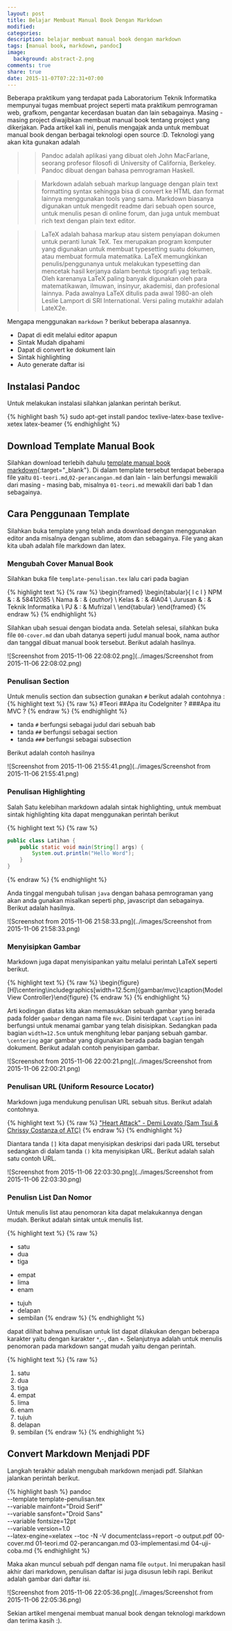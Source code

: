 ```yaml
---
layout: post
title: Belajar Membuat Manual Book Dengan Markdown
modified:
categories: 
description: belajar membuat manual book dengan markdown
tags: [manual book, markdown, pandoc]
image:
  background: abstract-2.png
comments: true
share: true
date: 2015-11-07T07:22:31+07:00
---
```


Beberapa praktikum yang terdapat pada Laboratorium Teknik Informatika mempunyai tugas membuat project seperti mata praktikum pemrograman web, grafkom, pengantar kecerdasan buatan dan lain sebagainya. Masing - masing project diwajibkan membuat manual book tentang project yang dikerjakan. Pada artikel kali ini, penulis mengajak anda untuk membuat manual book dengan berbagai teknologi open source :D. Teknologi yang akan kita gunakan adalah

>>Pandoc adalah aplikasi yang dibuat oleh John MacFarlane, seorang profesor filosofi di University of California, Berkeley. Pandoc dibuat dengan bahasa pemrograman Haskell.

>>Markdown adalah sebuah markup language dengan plain text formatting syntax sehingga bisa di convert ke HTML dan format lainnya menggunakan tools yang sama. Markdown biasanya digunakan untuk mengedit readme dari sebuah open source, untuk menulis pesan di online forum, dan juga untuk membuat rich text dengan plain text editor.

>>LaTeX adalah bahasa markup atau sistem penyiapan dokumen untuk peranti lunak TeX. Tex merupakan program komputer yang digunakan untuk membuat typesetting suatu dokumen, atau membuat formula matematika. LaTeX memungkinkan penulis/penggunanya untuk melakukan typesetting dan mencetak hasil kerjanya dalam bentuk tipografi yag terbaik. Oleh karenanya LaTeX paling banyak digunakan oleh para matematikawan, ilmuwan, insinyur, akademisi, dan profesional lainnya. Pada awalnya LaTeX ditulis pada awal 1980-an oleh Leslie Lamport di SRI International. Versi paling mutakhir adalah LateX2e.

Mengapa menggunakan `markdown` ? berikut beberapa alasannya.

* Dapat di edit melalui editor apapun
* Sintak Mudah dipahami
* Dapat di convert ke dokument lain
* Sintak highlighting
* Auto generate daftar isi

## Instalasi Pandoc

Untuk melakukan instalasi silahkan jalankan perintah berikut.

{% highlight bash %}
sudo apt-get install pandoc texlive-latex-base texlive-xetex latex-beamer
{% endhighlight %}

## Download Template Manual Book

Silahkan download terlebih dahulu [template manual book markdown](http://adf.ly/1lPJdN){:target="_blank"}. Di dalam template tersebut terdapat beberapa file yaitu `01-teori.md`,`02-perancangan.md` dan lain - lain berfungsi mewakili dari masing - masing bab, misalnya `01-teori.md` mewakili dari bab 1 dan sebagainya.

## Cara Penggunaan Template

Silahkan buka template yang telah anda download dengan menggunakan editor anda misalnya dengan sublime, atom dan sebagainya. File yang akan kita ubah adalah file markdown dan latex.

### Mengubah Cover Manual Book

Silahkan buka file `template-penulisan.tex` lalu cari pada bagian 

{% highlight text %}
{% raw %}
\begin{framed}
    \begin{tabular}{ l c l }
        NPM & : & 58412085 \\
        Nama  & : & {$author$} \\
        Kelas & : & 4IA04 \\
        Jurusan & : & Teknik Informatika \\
        PJ & : & Mufrizal \\
    \end{tabular}
\end{framed}
{% endraw %}
{% endhighlight %}

Silahkan ubah sesuai dengan biodata anda. Setelah selesai, silahkan buka file `00-cover.md` dan ubah datanya seperti judul manual book, nama author dan tanggal dibuat manual book tersebut. Berikut adalah hasilnya.

![Screenshot from 2015-11-06 22:08:02.png](../images/Screenshot from 2015-11-06 22:08:02.png)

### Penulisan Section

Untuk menulis section dan subsection gunakan `#` berikut adalah contohnya :
{% highlight text %}
{% raw %}
#Teori
##Apa itu CodeIgniter ?
###Apa itu MVC ?
{% endraw %}
{% endhighlight %}

* tanda `#` berfungsi sebagai judul dari sebuah bab
* tanda `##` berfungsi sebagai section
* tanda `###` berfungsi sebagai subsection

Berikut adalah contoh hasilnya

![Screenshot from 2015-11-06 21:55:41.png](../images/Screenshot from 2015-11-06 21:55:41.png)

### Penulisan Highlighting

Salah Satu kelebihan markdown adalah sintak highlighting, untuk membuat sintak highlighting kita dapat menggunakan perintah berikut

{% highlight text %}
{% raw %}
```java
public class Latihan {
    public static void main(String[] args) {
        System.out.println("Hello Word");
    }
}
```
{% endraw %}
{% endhighlight %}

Anda tinggal mengubah tulisan `java` dengan bahasa pemrograman yang akan anda gunakan misalkan seperti php, javascript dan sebagainya. Berikut adalah hasilnya.

![Screenshot from 2015-11-06 21:58:33.png](../images/Screenshot from 2015-11-06 21:58:33.png)

### Menyisipkan Gambar

Markdown juga dapat menyisipankan yaitu melalui perintah LaTeX seperti berikut.

{% highlight text %}
{% raw %}
\begin{figure}[H]\centering\includegraphics[width=12.5cm]{gambar/mvc}\caption{Model View Controller}\end{figure}
{% endraw %}
{% endhighlight %}

Arti kodingan diatas kita akan memasukkan sebuah gambar yang berada pada folder `gambar` dengan nama file `mvc`. Disini terdapat `\caption` ini berfungsi untuk menamai gambar yang telah disisipkan. Sedangkan pada bagian `width=12.5cm` untuk menghitung lebar panjang sebuah gambar. `\centering` agar gambar yang digunakan berada pada bagian tengah dokument. Berikut adalah contoh penyisipan gambar.

![Screenshot from 2015-11-06 22:00:21.png](../images/Screenshot from 2015-11-06 22:00:21.png)

### Penulisan URL (Uniform Resource Locator)

Markdown juga mendukung penulisan URL sebuah situs. Berikut adalah contohnya.

{% highlight text %}
{% raw %}
["Heart Attack" - Demi Lovato (Sam Tsui & Chrissy Costanza of ATC)](https://www.youtube.com/watch?v=jDELybyZ4oU)
{% endraw %}
{% endhighlight %}

Diantara tanda `[]` kita dapat menyisipkan deskripsi dari pada URL tersebut sedangkan di dalam tanda `()` kita menyisipkan URL. Berikut adalah salah satu contoh URL.

![Screenshot from 2015-11-06 22:03:30.png](../images/Screenshot from 2015-11-06 22:03:30.png)

### Penulisn List Dan Nomor

Untuk menulis list atau penomoran kita dapat melakukannya dengan mudah. Berikut adalah sintak untuk menulis list.

{% highlight text %}
{% raw %}
* satu
* dua
* tiga

- empat
- lima
- enam

+ tujuh
+ delapan
+ sembilan
{% endraw %}
{% endhighlight %}

dapat dilihat bahwa penulisan untuk list dapat dilakukan dengan beberapa karakter yaitu dengan karakter `*`,`-`, dan `+`. Selanjutnya adalah untuk menulis penomoran pada markdown sangat mudah yaitu dengan perintah.

{% highlight text %}
{% raw %}
1. satu
2. dua
3. tiga
4. empat
5. lima
6. enam
7. tujuh
8. delapan
9. sembilan
{% endraw %}
{% endhighlight %}

## Convert Markdown Menjadi PDF

Langkah terakhir adalah mengubah markdown menjadi pdf. Silahkan jalankan perintah berikut.

{% highlight bash %}
pandoc \
--template template-penulisan.tex \
--variable mainfont="Droid Serif" \
--variable sansfont="Droid Sans" \
--variable fontsize=12pt \
--variable version=1.0 \
--latex-engine=xelatex --toc -N -V documentclass=report -o output.pdf 00-cover.md 01-teori.md 02-perancangan.md 03-implementasi.md 04-uji-coba.md
{% endhighlight %}

Maka akan muncul sebuah pdf dengan nama file `output`. Ini merupakan hasil akhir dari markdown, penulisan daftar isi juga disusun lebih rapi. Berikut adalah gambar dari daftar isi.

![Screenshot from 2015-11-06 22:05:36.png](../images/Screenshot from 2015-11-06 22:05:36.png)

Sekian artikel mengenai membuat manual book dengan teknologi markdown dan terima kasih :).